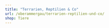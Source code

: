 ```yaml
---
title: "Terrarien, Reptilien & Co"
url: /oberammergau/terrarien-reptilien-und-co/
shop: Tiere
---
```

